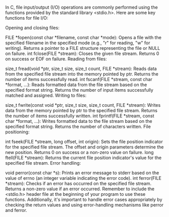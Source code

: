 In C, file input/output (I/O) operations are commonly performed using the functions provided by the standard library <stdio.h>. Here are some key functions for file I/O:

Opening and closing files:

FILE *fopen(const char *filename, const char *mode): Opens a file with the specified filename in the specified mode (e.g., "r" for reading, "w" for writing). Returns a pointer to a FILE structure representing the file or NULL on failure.
int fclose(FILE *stream): Closes the given file stream. Returns 0 on success or EOF on failure.
Reading from files:

size_t fread(void *ptr, size_t size, size_t count, FILE *stream): Reads data from the specified file stream into the memory pointed by ptr. Returns the number of items successfully read.
int fscanf(FILE *stream, const char *format, ...): Reads formatted data from the file stream based on the specified format string. Returns the number of input items successfully matched and assigned.
Writing to files:

size_t fwrite(const void *ptr, size_t size, size_t count, FILE *stream): Writes data from the memory pointed by ptr to the specified file stream. Returns the number of items successfully written.
int fprintf(FILE *stream, const char *format, ...): Writes formatted data to the file stream based on the specified format string. Returns the number of characters written.
File positioning:

int fseek(FILE *stream, long offset, int origin): Sets the file position indicator for the specified file stream. The offset and origin parameters determine the new position. Returns 0 on success or a non-zero value on failure.
long ftell(FILE *stream): Returns the current file position indicator's value for the specified file stream.
Error handling:

void perror(const char *s): Prints an error message to stderr based on the value of errno (an integer variable indicating the error code).
int ferror(FILE *stream): Checks if an error has occurred on the specified file stream. Returns a non-zero value if an error occurred.
Remember to include the <stdio.h> header file at the beginning of your program to use these functions. Additionally, it's important to handle error cases appropriately by checking the return values and using error-handling mechanisms like perror and ferror.

